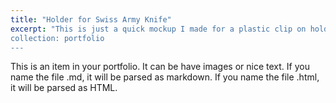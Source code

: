 ```yaml
---
title: "Holder for Swiss Army Knife"
excerpt: "This is just a quick mockup I made for a plastic clip on holder for the huntsman swiss army knife <br/><img src='/images/Swiss Army Knife Huntsman Medium Holster v4.png'>
collection: portfolio
---
```


This is an item in your portfolio. It can be have images or nice text. If you name the file .md, it will be parsed as markdown. If you name the file .html, it will be parsed as HTML. 

